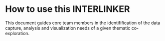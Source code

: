 # How to use this INTERLINKER

This document guides core team members in the identifification of the data capture, analysis and visualization needs of a given thematic co-exploration.